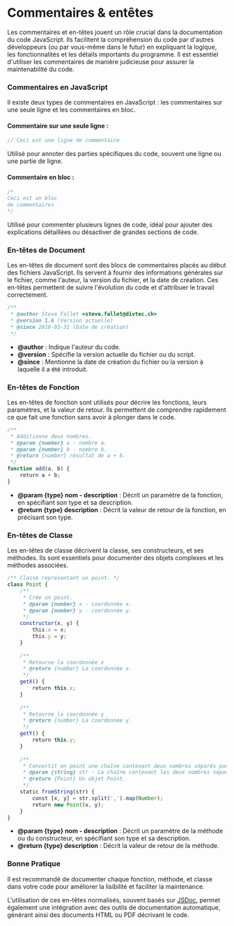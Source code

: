 # Commentaires & entêtes

Les commentaires et en-têtes jouent un rôle crucial dans la documentation du code JavaScript. Ils facilitent la compréhension du code par d'autres développeurs (ou par vous-même dans le futur) en expliquant la logique, les fonctionnalités et les détails importants du programme. Il est essentiel d'utiliser les commentaires de manière judicieuse pour assurer la maintenabilité du code.

### **Commentaires en JavaScript**

Il existe deux types de commentaires en JavaScript : les commentaires sur une seule ligne et les commentaires en bloc.

#### **Commentaire sur une seule ligne :**

```javascript
// Ceci est une ligne de commentaire
```

Utilisé pour annoter des parties spécifiques du code, souvent une ligne ou une partie de ligne.

#### **Commentaire en bloc :**

```javascript
/*
Ceci est un bloc 
de commentaires
*/
```

Utilisé pour commenter plusieurs lignes de code, idéal pour ajouter des explications détaillées ou désactiver de grandes sections de code.

### **En-têtes de Document**

Les en-têtes de document sont des blocs de commentaires placés au début des fichiers JavaScript. Ils servent à fournir des informations générales sur le fichier, comme l'auteur, la version du fichier, et la date de création. Ces en-têtes permettent de suivre l'évolution du code et d'attribuer le travail correctement.

```javascript
/**
 * @author Steve Fallet <steve.fallet@divtec.ch>
 * @version 1.6 (Version actuelle)
 * @since 2018-03-31 (Date de création)
 */
```

* **@author** : Indique l'auteur du code.
* **@version** : Spécifie la version actuelle du fichier ou du script.
* **@since** : Mentionne la date de création du fichier ou la version à laquelle il a été introduit.

### **En-têtes de Fonction**

Les en-têtes de fonction sont utilisés pour décrire les fonctions, leurs paramètres, et la valeur de retour. Ils permettent de comprendre rapidement ce que fait une fonction sans avoir à plonger dans le code.

```javascript
/**
 * Additionne deux nombres.
 * @param {number} a - nombre a.
 * @param {number} b - nombre b.
 * @return {number} résultat de a + b.
 */
function add(a, b) {
    return a + b;
}
```

* **@param {type} nom - description** : Décrit un paramètre de la fonction, en spécifiant son type et sa description.
* **@return {type} description** : Décrit la valeur de retour de la fonction, en précisant son type.

### **En-têtes de Classe**

Les en-têtes de classe décrivent la classe, ses constructeurs, et ses méthodes. Ils sont essentiels pour documenter des objets complexes et les méthodes associées.

```javascript
/** Classe représentant un point. */
class Point {
    /**
     * Crée un point.
     * @param {number} x - coordonnée x.
     * @param {number} y - coordonnée y.
     */
    constructor(x, y) {
        this.x = x;
        this.y = y;
    }
​
    /**
     * Retourne la coordonnée x
     * @return {number} La coordonnée x.
     */
    getX() {
        return this.x;
    }
​
    /**
     * Retourne la coordonnée y
     * @return {number} La coordonnée y.
     */
    getY() {
        return this.y;
    }
​
    /**
     * Convertit en point une chaîne contenant deux nombres séparés par une virgule.
     * @param {string} str - La chaîne contenant les deux nombres séparés par une virgule.
     * @return {Point} Un objet Point.
     */
    static fromString(str) {
        const [x, y] = str.split(',').map(Number);
        return new Point(x, y);
    }
}
```

* **@param {type} nom - description** : Décrit un paramètre de la méthode ou du constructeur, en spécifiant son type et sa description.
* **@return {type} description** : Décrit la valeur de retour de la méthode.

### **Bonne Pratique**

Il est recommandé de documenter chaque fonction, méthode, et classe dans votre code pour améliorer la lisibilité et faciliter la maintenance.

L'utilisation de ces en-têtes normalisés, souvent basés sur [JSDoc](https://jsdoc.app/), permet également une intégration avec des outils de documentation automatique, générant ainsi des documents HTML ou PDF décrivant le code.

